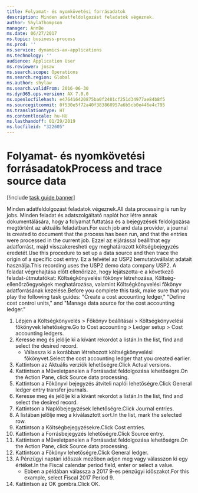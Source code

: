 ```yaml
---
title: Folyamat- és nyomkövetési forrásadatok
description: Minden adatfeldolgozást feladatok végeznek.
author: ShylaThompson
manager: AnnBe
ms.date: 06/27/2017
ms.topic: business-process
ms.prod: ''
ms.service: dynamics-ax-applications
ms.technology: ''
audience: Application User
ms.reviewer: josaw
ms.search.scope: Operations
ms.search.region: Global
ms.author: shylaw
ms.search.validFrom: 2016-06-30
ms.dyn365.ops.version: AX 7.0.0
ms.openlocfilehash: e476416420875ba0f2401cf251d34977ae84b8f5
ms.sourcegitcommit: 0f530e5f72a40f383868957a6b5cb0e446e4c795
ms.translationtype: HT
ms.contentlocale: hu-HU
ms.lasthandoff: 01/29/2019
ms.locfileid: "322605"
---
```

# <a name="process-and-trace-source-data"></a><span data-ttu-id="bf3ce-103">Folyamat- és nyomkövetési forrásadatok</span><span class="sxs-lookup"><span data-stu-id="bf3ce-103">Process and trace source data</span></span>

[!include [task guide banner](../../includes/task-guide-banner.md)]

<span data-ttu-id="bf3ce-104">Minden adatfeldolgozást feladatok végeznek.</span><span class="sxs-lookup"><span data-stu-id="bf3ce-104">All data processing is run by jobs.</span></span> <span data-ttu-id="bf3ce-105">Minden feladat és adatszolgáltató naplót hoz létre annak dokumentálására, hogy a folyamat futtatása és a bejegyzések feldolgozása megtörtént az aktuális feladatban.</span><span class="sxs-lookup"><span data-stu-id="bf3ce-105">For each job and data provider, a journal is created to document that the process has been run, and that the entries were processed in the current job.</span></span> <span data-ttu-id="bf3ce-106">Ezzel az eljárással beállíthat egy adatforrást, majd visszakeresheti egy meghatározott költségbejegyzés eredetét.</span><span class="sxs-lookup"><span data-stu-id="bf3ce-106">Use this procedure to set up a data source and then  trace the origin of a specific cost entry.</span></span> <span data-ttu-id="bf3ce-107">Ez a felvétel az USP2 bemutatóvállalat adatait használja.</span><span class="sxs-lookup"><span data-stu-id="bf3ce-107">This recording uses the USP2 demo data company USP2.</span></span> <span data-ttu-id="bf3ce-108">A feladat végrehajtása előtt ellenőrizze, hogy lejátszotta-e a következő feladat-útmutatókat: Költségkönyvelési főkönyv létrehozása, Költség-ellenőrzőegységek meghatározása, valamint Költségkönyvelési főkönyv adatforrásának kezelése.</span><span class="sxs-lookup"><span data-stu-id="bf3ce-108">Before you complete this task, make sure that you play the following task guides: "Create a cost accounting ledger," "Define cost control units," and "Manage data source for the cost accounting ledger."</span></span>

1. <span data-ttu-id="bf3ce-109">Lépjen a Költségkönyvelés > Főkönyv beállításai > Költségkönyvelési főkönyvek lehetőségre.</span><span class="sxs-lookup"><span data-stu-id="bf3ce-109">Go to Cost accounting > Ledger setup > Cost accounting ledgers.</span></span>
2. <span data-ttu-id="bf3ce-110">Keresse meg és jelölje ki a kívánt rekordot a listán.</span><span class="sxs-lookup"><span data-stu-id="bf3ce-110">In the list, find and select the desired record.</span></span>
    * <span data-ttu-id="bf3ce-111">Válassza ki a korábban létrehozott költségkönyvelési főkönyvet.</span><span class="sxs-lookup"><span data-stu-id="bf3ce-111">Select the cost accounting ledger that you created earlier.</span></span>  
3. <span data-ttu-id="bf3ce-112">Kattintson az Aktuális verziók lehetőségre.</span><span class="sxs-lookup"><span data-stu-id="bf3ce-112">Click Actual versions.</span></span>
4. <span data-ttu-id="bf3ce-113">Kattintson a Műveletpanelen a Forrásadat feldolgozása lehetőségre.</span><span class="sxs-lookup"><span data-stu-id="bf3ce-113">On the Action Pane, click Source data processing.</span></span>
5. <span data-ttu-id="bf3ce-114">Kattintson a Főkönyvi bejegyzés átviteli naplói lehetőségre.</span><span class="sxs-lookup"><span data-stu-id="bf3ce-114">Click General ledger entry transfer journals.</span></span>
6. <span data-ttu-id="bf3ce-115">Keresse meg és jelölje ki a kívánt rekordot a listán.</span><span class="sxs-lookup"><span data-stu-id="bf3ce-115">In the list, find and select the desired record.</span></span>
7. <span data-ttu-id="bf3ce-116">Kattintson a Naplóbejegyzések lehetőségre.</span><span class="sxs-lookup"><span data-stu-id="bf3ce-116">Click Journal entries.</span></span>
8. <span data-ttu-id="bf3ce-117">A listában jelölje meg a kiválasztott sort.</span><span class="sxs-lookup"><span data-stu-id="bf3ce-117">In the list, mark the selected row.</span></span>
9. <span data-ttu-id="bf3ce-118">Kattintson a Költségbejegyzésekre.</span><span class="sxs-lookup"><span data-stu-id="bf3ce-118">Click Cost entries.</span></span>
10. <span data-ttu-id="bf3ce-119">Kattintson a Forrásbejegyzés lehetőségre.</span><span class="sxs-lookup"><span data-stu-id="bf3ce-119">Click Source entry.</span></span>
11. <span data-ttu-id="bf3ce-120">Kattintson a Műveletpanelen a Forrásadat feldolgozása lehetőségre.</span><span class="sxs-lookup"><span data-stu-id="bf3ce-120">On the Action Pane, click Source data processing.</span></span>
12. <span data-ttu-id="bf3ce-121">Kattintson a Főkönyv lehetőségre.</span><span class="sxs-lookup"><span data-stu-id="bf3ce-121">Click General ledger.</span></span>
13. <span data-ttu-id="bf3ce-122">A Pénzügyi naptári időszak mezőben adjon meg vagy válasszon ki egy értéket.</span><span class="sxs-lookup"><span data-stu-id="bf3ce-122">In the Fiscal calendar period field, enter or select a value.</span></span>
    * <span data-ttu-id="bf3ce-123">Ebben a példában válassza a 2017 9-es pénzügyi időszakot.</span><span class="sxs-lookup"><span data-stu-id="bf3ce-123">For this example, select Fiscal 2017 Period 9.</span></span>  
14. <span data-ttu-id="bf3ce-124">Kattintson az OK gombra.</span><span class="sxs-lookup"><span data-stu-id="bf3ce-124">Click OK.</span></span>


